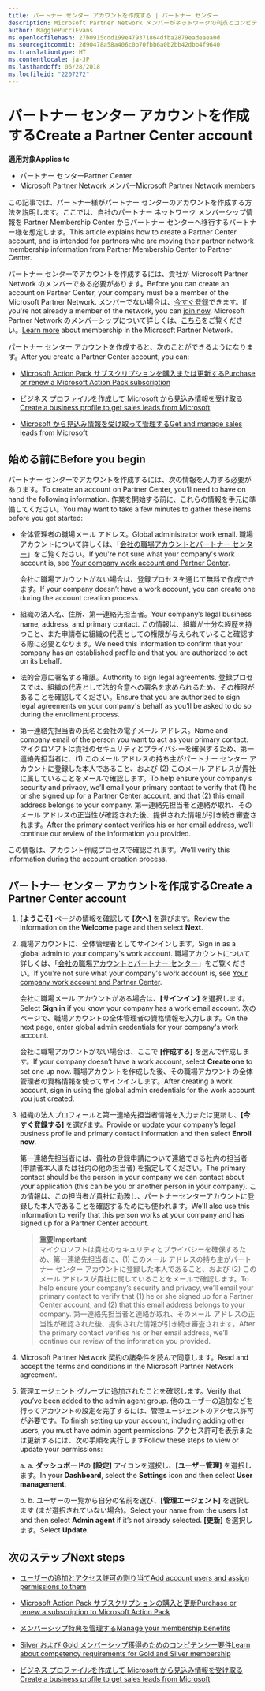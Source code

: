 ```yaml
---
title: パートナー センター アカウントを作成する | パートナー センター
description: Microsoft Partner Network メンバーがネットワークの利点とコンピテンシーを管理してビジネス プロファイルを作成するには、パートナー センター アカウントを作成する必要があります。
author: MaggiePucciEvans
ms.openlocfilehash: 27b0915cdd199e479371864dfba2879eadeaea0d
ms.sourcegitcommit: 2d90478a58a406c0b70fbb6a0b2bb42dbb4f9640
ms.translationtype: HT
ms.contentlocale: ja-JP
ms.lasthandoff: 06/28/2018
ms.locfileid: "2207272"
---
```

# <a name="create-a-partner-center-account"></a><span data-ttu-id="e6dd2-103">パートナー センター アカウントを作成する</span><span class="sxs-lookup"><span data-stu-id="e6dd2-103">Create a Partner Center account</span></span>

**<span data-ttu-id="e6dd2-104">適用対象</span><span class="sxs-lookup"><span data-stu-id="e6dd2-104">Applies to</span></span>**

-   <span data-ttu-id="e6dd2-105">パートナー センター</span><span class="sxs-lookup"><span data-stu-id="e6dd2-105">Partner Center</span></span>
-   <span data-ttu-id="e6dd2-106">Microsoft Partner Network メンバー</span><span class="sxs-lookup"><span data-stu-id="e6dd2-106">Microsoft Partner Network members</span></span>


<span data-ttu-id="e6dd2-107">この記事では、パートナー様がパートナー センターのアカウントを作成する方法を説明します。ここでは、自社のパートナー ネットワーク メンバーシップ情報を Partner Membership Center からパートナー センターへ移行するパートナー様を想定します。</span><span class="sxs-lookup"><span data-stu-id="e6dd2-107">This article explains how to create a Partner Center account, and is intended for partners who are moving their partner network membership information from Partner Membership Center to Partner Center.</span></span> 

<span data-ttu-id="e6dd2-108">パートナー センターでアカウントを作成するには、貴社が Microsoft Partner Network のメンバーである必要があります。</span><span class="sxs-lookup"><span data-stu-id="e6dd2-108">Before you can create an account on Partner Center, your company must be a member of the Microsoft Partner Network.</span></span> <span data-ttu-id="e6dd2-109">メンバーでない場合は、[今すぐ登録](https://partners.microsoft.com/PartnerProgram/simplifiedenrollment.aspx)できます。</span><span class="sxs-lookup"><span data-stu-id="e6dd2-109">If you're not already a member of the network, you can [join now](https://partners.microsoft.com/PartnerProgram/simplifiedenrollment.aspx).</span></span>  <span data-ttu-id="e6dd2-110">Microsoft Partner Network のメンバーシップについて詳しくは、[こちら](https://partner.microsoft.com/membership)をご覧ください。</span><span class="sxs-lookup"><span data-stu-id="e6dd2-110">[Learn more](https://partner.microsoft.com/membership) about membership in the Microsoft Partner Network.</span></span>  

<span data-ttu-id="e6dd2-111">パートナー センター アカウントを作成すると、次のことができるようになります。</span><span class="sxs-lookup"><span data-stu-id="e6dd2-111">After you create a Partner Center account, you can:</span></span>

-   [<span data-ttu-id="e6dd2-112">Microsoft Action Pack サブスクリプションを購入または更新する</span><span class="sxs-lookup"><span data-stu-id="e6dd2-112">Purchase or renew a Microsoft Action Pack subscription</span></span>](mpn-get-action-pack.md)

-   [<span data-ttu-id="e6dd2-113">ビジネス プロファイルを作成して Microsoft から見込み情報を受け取る</span><span class="sxs-lookup"><span data-stu-id="e6dd2-113">Create a business profile to get sales leads from Microsoft</span></span>](create-a-marketing-profile.md)

-   [<span data-ttu-id="e6dd2-114">Microsoft から見込み情報を受け取って管理する</span><span class="sxs-lookup"><span data-stu-id="e6dd2-114">Get and manage sales leads from Microsoft</span></span>](responding-to-referrals.md)

## <a name="before-you-begin"></a><span data-ttu-id="e6dd2-115">始める前に</span><span class="sxs-lookup"><span data-stu-id="e6dd2-115">Before you begin</span></span>

<span data-ttu-id="e6dd2-116">パートナー センターでアカウントを作成するには、次の情報を入力する必要があります。</span><span class="sxs-lookup"><span data-stu-id="e6dd2-116">To create an account on Partner Center, you’ll need to have on hand the following information.</span></span> <span data-ttu-id="e6dd2-117">作業を開始する前に、これらの情報を手元に準備してください。</span><span class="sxs-lookup"><span data-stu-id="e6dd2-117">You may want to take a few minutes to gather these items before you get started:</span></span>

-   <span data-ttu-id="e6dd2-118">全体管理者の職場メール アドレス。</span><span class="sxs-lookup"><span data-stu-id="e6dd2-118">Global administrator work email.</span></span> <span data-ttu-id="e6dd2-119">職場アカウントについて詳しくは、「[会社の職場アカウントとパートナー センター](azure-active-directory-tenants-and-partner-center.md)」をご覧ください。</span><span class="sxs-lookup"><span data-stu-id="e6dd2-119">If you're not sure what your company's work account is, see [Your company work account and Partner Center](azure-active-directory-tenants-and-partner-center.md).</span></span>

    <span data-ttu-id="e6dd2-120">会社に職場アカウントがない場合は、登録プロセスを通じて無料で作成できます。</span><span class="sxs-lookup"><span data-stu-id="e6dd2-120">If your company doesn’t have a work account, you can create one during the account creation process.</span></span> 

-   <span data-ttu-id="e6dd2-121">組織の法人名、住所、第一連絡先担当者。</span><span class="sxs-lookup"><span data-stu-id="e6dd2-121">Your company’s legal business name, address, and primary contact.</span></span> <span data-ttu-id="e6dd2-122">この情報は、組織が十分な経歴を持つこと、また申請者に組織の代表としての権限が与えられていること確認する際に必要となります。</span><span class="sxs-lookup"><span data-stu-id="e6dd2-122">We need this information to confirm that your company has an established profile and that you are authorized to act on its behalf.</span></span> 

-   <span data-ttu-id="e6dd2-123">法的合意に署名する権限。</span><span class="sxs-lookup"><span data-stu-id="e6dd2-123">Authority to sign legal agreements.</span></span> <span data-ttu-id="e6dd2-124">登録プロセスでは、組織の代表として法的合意への署名を求められるため、その権限があることを確認してください。</span><span class="sxs-lookup"><span data-stu-id="e6dd2-124">Ensure that you are authorized to sign legal agreements on your company's behalf as you’ll be asked to do so during the enrollment process.</span></span>

-   <span data-ttu-id="e6dd2-125">第一連絡先担当者の氏名と会社の電子メール アドレス。</span><span class="sxs-lookup"><span data-stu-id="e6dd2-125">Name and company email of the person you want to act as your primary contact.</span></span> <span data-ttu-id="e6dd2-126">マイクロソフトは貴社のセキュリティとプライバシーを確保するため、第一連絡先担当者に、(1) このメール アドレスの持ち主がパートナー センター アカウントに登録した本人であること、および (2) このメール アドレスが貴社に属していることをメールで確認します。</span><span class="sxs-lookup"><span data-stu-id="e6dd2-126">To help ensure your company’s security and privacy, we’ll email your primary contact to verify that (1) he or she signed up for a Partner Center account, and that (2) this email address belongs to your company.</span></span> <span data-ttu-id="e6dd2-127">第一連絡先担当者と連絡が取れ、そのメール アドレスの正当性が確認された後、提供された情報が引き続き審査されます。</span><span class="sxs-lookup"><span data-stu-id="e6dd2-127">After the primary contact verifies his or her email address, we’ll continue our review of the information you provided.</span></span>

<span data-ttu-id="e6dd2-128">この情報は、アカウント作成プロセスで確認されます。</span><span class="sxs-lookup"><span data-stu-id="e6dd2-128">We’ll verify this information during the account creation process.</span></span> 
 
## <a name="create-a-partner-center-account"></a><span data-ttu-id="e6dd2-129">パートナー センター アカウントを作成する</span><span class="sxs-lookup"><span data-stu-id="e6dd2-129">Create a Partner Center account</span></span>

1.  <span data-ttu-id="e6dd2-130">**[ようこそ]** ページの情報を確認して **[次へ]** を選びます。</span><span class="sxs-lookup"><span data-stu-id="e6dd2-130">Review the information on the **Welcome** page and then select **Next**.</span></span>

2.  <span data-ttu-id="e6dd2-131">職場アカウントに、全体管理者としてサインインします。</span><span class="sxs-lookup"><span data-stu-id="e6dd2-131">Sign in as a global admin to your company's work account.</span></span> <span data-ttu-id="e6dd2-132">職場アカウントについて詳しくは、「[会社の職場アカウントとパートナー センター](azure-active-directory-tenants-and-partner-center.md)」をご覧ください。</span><span class="sxs-lookup"><span data-stu-id="e6dd2-132">If you're not sure what your company's work account is, see [Your company work account and Partner Center](azure-active-directory-tenants-and-partner-center.md).</span></span>

    <span data-ttu-id="e6dd2-133">会社に職場メール アカウントがある場合は、**[サインイン]** を選択します。</span><span class="sxs-lookup"><span data-stu-id="e6dd2-133">Select **Sign in** if you know your company has a work email account.</span></span> <span data-ttu-id="e6dd2-134">次のページで、職場アカウントの全体管理者の資格情報を入力します。</span><span class="sxs-lookup"><span data-stu-id="e6dd2-134">On the next page, enter global admin credentials for your company's work account.</span></span> 

    <span data-ttu-id="e6dd2-135">会社に職場アカウントがない場合は、ここで **[作成する]** を選んで作成します。</span><span class="sxs-lookup"><span data-stu-id="e6dd2-135">If your company doesn’t have a work account, select **Create one** to set one up now.</span></span> <span data-ttu-id="e6dd2-136">職場アカウントを作成した後、その職場アカウントの全体管理者の資格情報を使ってサインインします。</span><span class="sxs-lookup"><span data-stu-id="e6dd2-136">After creating a work account, sign in using the global admin credentials for the work account you just created.</span></span>

3.  <span data-ttu-id="e6dd2-137">組織の法人プロフィールと第一連絡先担当者情報を入力または更新し、**[今すぐ登録する]** を選びます。</span><span class="sxs-lookup"><span data-stu-id="e6dd2-137">Provide or update your company’s legal business profile and primary contact information and then select **Enroll now**.</span></span> 

    <span data-ttu-id="e6dd2-138">第一連絡先担当者には、貴社の登録申請について連絡できる社内の担当者 (申請者本人または社内の他の担当者) を指定してください。</span><span class="sxs-lookup"><span data-stu-id="e6dd2-138">The primary contact should be the person in your company we can contact about your application (this can be you or another person in your company).</span></span> <span data-ttu-id="e6dd2-139">この情報は、この担当者が貴社に勤務し、パートナーセンターアカウントに登録した本人であることを確認するためにも使われます。</span><span class="sxs-lookup"><span data-stu-id="e6dd2-139">We'll also use this information to verify that this person works at your company and has signed up for a Partner Center account.</span></span>

    >**<span data-ttu-id="e6dd2-140">重要</span><span class="sxs-lookup"><span data-stu-id="e6dd2-140">Important</span></span>**<br> <span data-ttu-id="e6dd2-141">マイクロソフトは貴社のセキュリティとプライバシーを確保するため、第一連絡先担当者に、(1) このメール アドレスの持ち主がパートナー センター アカウントに登録した本人であること、および (2) このメール アドレスが貴社に属していることをメールで確認します。</span><span class="sxs-lookup"><span data-stu-id="e6dd2-141">To help ensure your company’s security and privacy, we’ll email your primary contact to verify that (1) he or she signed up for a Partner Center account, and (2) that this email address belongs to your company.</span></span> <span data-ttu-id="e6dd2-142">第一連絡先担当者と連絡が取れ、そのメール アドレスの正当性が確認された後、提供された情報が引き続き審査されます。</span><span class="sxs-lookup"><span data-stu-id="e6dd2-142">After the primary contact verifies his or her email address, we’ll continue our review of the information you provided.</span></span>

4.  <span data-ttu-id="e6dd2-143">Microsoft Partner Network 契約の諸条件を読んで同意します。</span><span class="sxs-lookup"><span data-stu-id="e6dd2-143">Read and accept the terms and conditions in the Microsoft Partner Network agreement.</span></span> 

5.  <span data-ttu-id="e6dd2-144">管理エージェント グループに追加されたことを確認します。</span><span class="sxs-lookup"><span data-stu-id="e6dd2-144">Verify that you’ve been added to the admin agent group.</span></span> <span data-ttu-id="e6dd2-145">他のユーザーの追加などを行ってアカウントの設定を完了するには、管理エージェントのアクセス許可が必要です。</span><span class="sxs-lookup"><span data-stu-id="e6dd2-145">To finish setting up your account, including adding other users, you must have admin agent permissions.</span></span> <span data-ttu-id="e6dd2-146">アクセス許可を表示または更新するには、次の手順を実行します</span><span class="sxs-lookup"><span data-stu-id="e6dd2-146">Follow these steps to view or update your permissions:</span></span>

    <span data-ttu-id="e6dd2-147">a. </span><span class="sxs-lookup"><span data-stu-id="e6dd2-147">a.</span></span> <span data-ttu-id="e6dd2-148">**ダッシュボード**の **[設定]** アイコンを選択し、**[ユーザー管理]** を選択します。</span><span class="sxs-lookup"><span data-stu-id="e6dd2-148">In your **Dashboard**, select the **Settings** icon and then select **User management**.</span></span>  

    <span data-ttu-id="e6dd2-149">b. </span><span class="sxs-lookup"><span data-stu-id="e6dd2-149">b.</span></span> <span data-ttu-id="e6dd2-150">ユーザーの一覧から自分の名前を選び、**[管理エージェント]** を選択します (まだ選択されていない場合)。</span><span class="sxs-lookup"><span data-stu-id="e6dd2-150">Select your name from the users list and then select **Admin agent** if it’s not already selected.</span></span> <span data-ttu-id="e6dd2-151">**[更新]** を選択します。</span><span class="sxs-lookup"><span data-stu-id="e6dd2-151">Select **Update**.</span></span>  

## <a name="next-steps"></a><span data-ttu-id="e6dd2-152">次のステップ</span><span class="sxs-lookup"><span data-stu-id="e6dd2-152">Next steps</span></span>

-   [<span data-ttu-id="e6dd2-153">ユーザーの追加とアクセス許可の割り当て</span><span class="sxs-lookup"><span data-stu-id="e6dd2-153">Add account users and assign permissions to them</span></span>](create-user-accounts-and-set-permissions.md)

-   [<span data-ttu-id="e6dd2-154">Microsoft Action Pack サブスクリプションの購入と更新</span><span class="sxs-lookup"><span data-stu-id="e6dd2-154">Purchase or renew a subscription to Microsoft Action Pack</span></span>](mpn-get-action-pack.md)

-   [<span data-ttu-id="e6dd2-155">メンバーシップ特典を管理する</span><span class="sxs-lookup"><span data-stu-id="e6dd2-155">Manage your membership benefits</span></span>](manage-your-partner-network-benefits.md)

-   [<span data-ttu-id="e6dd2-156">Silver および Gold メンバーシップ獲得のためのコンピテンシー要件</span><span class="sxs-lookup"><span data-stu-id="e6dd2-156">Learn about competency requirements for Gold and Silver membership</span></span>](https://partner.microsoft.com/membership/competencies)

-   [<span data-ttu-id="e6dd2-157">ビジネス プロファイルを作成して Microsoft から見込み情報を受け取る</span><span class="sxs-lookup"><span data-stu-id="e6dd2-157">Create a business profile to get sales leads from Microsoft</span></span>](create-a-marketing-profile.md)